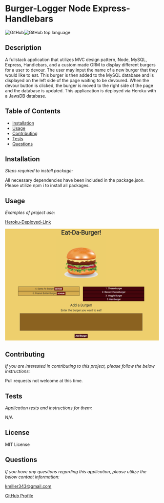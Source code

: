 # Burger-Logger Node Express-Handlebars

![GitHub](https://img.shields.io/github/license/k1te-m/Burger-Logger)![GitHub top language](https://img.shields.io/github/languages/top/k1te-m/Burger-Logger)

## Description
A fullstack application that utilizes MVC design pattern, Node, MySQL, Express, Handlebars, and a custom made ORM to display different burgers for a user to devour. The user may input the name of a new burger that they would like to eat. This burger is then added to the MySQL database and is displayed on the left side of the page waiting to be devoured. When the devour button is clicked, the burger is moved to the right side of the page and the database is updated. This appliacation is deployed via Heroku with a JawsDB database. 

## Table of Contents
 * [Installation](#installation)
 * [Usage](#usage)
 * [Contributing](#contributing)
 * [Tests](#tests)
 * [Questions](#questions)

## Installation 
    
*Steps required to install package:* 
    
All necessary dependencies have been included in the package.json. Please utilize npm i to install all packages. 

## Usage

*Examples of project use:*

[Heroku-Deployed-Link](https://pacific-badlands-45042.herokuapp.com/)

![Burger-Logger](/public/assets/img/demo2.PNG)

## Contributing

*If you are interested in contributing to this project, please follow the below instructions:*

Pull requests not welcome at this time.

## Tests

*Application tests and instructions for them:*

N/A

## License

MIT License
  
## Questions

*If you have any questions regarding this application, please utilize the below contact information:*

[kmiller343@gmail.com](mailto:kmiller343@gmail.com)
  
[GitHub Profile](https://www.github.com/k1te-m)
